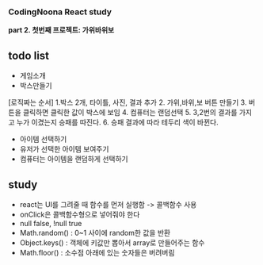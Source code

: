 <h3>CodingNoona React study</h3>

<b>part 2. 첫번째 프로젝트: 가위바위보</b>

## todo list

- 게임소개
- 박스만들기

[로직짜는 순서] 1.박스 2개, 타이틀, 사진, 결과 추가 2. 가위,바위,보 버튼 만들기 3. 버튼을 클릭하면 클릭한 값이 박스에 보임 4. 컴퓨터는 랜덤선택 5. 3,2번의 결과를 가지고 누가 이겼는지 승패를 따진다. 6. 승패 결과에 따라 테두리 색이 바뀐다.

- 아이템 선택하기
- 유저가 선택한 아이템 보여주기
- 컴퓨터는 아이템을 랜덤하게 선택하기

## study

- react는 UI를 그려줄 때 함수를 먼저 실행함 -> 콜백함수 사용
- onClick은 콜백함수형으로 넣어줘야 한다
- null false, !null true
- Math.random() : 0~1 사이에 random한 값을 반환
- Object.keys() : 객체에 키값만 뽑아서 array로 만들어주는 함수
- Math.floor() : 소수점 아래에 있는 숫자들은 버려버림
